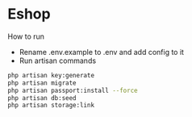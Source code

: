 # Eshop

How to run

- Rename .env.example to .env and add config to it
- Run artisan commands
```bash
php artisan key:generate
php artisan migrate
php artisan passport:install --force
php artisan db:seed
php artisan storage:link
```

